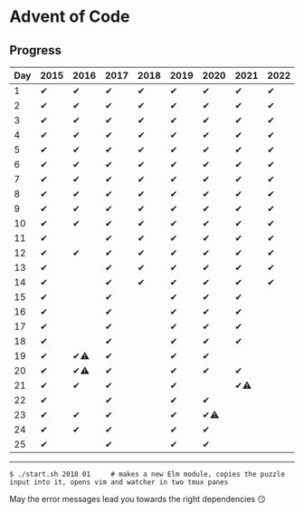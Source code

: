 # Advent of Code

## Progress

| Day | 2015 | 2016 | 2017 | 2018 | 2019 | 2020 | 2021 | 2022 | 
| --- | ---- | ---- | ---- | ---- | ---- | ---- | ---- | ---- | 
| 1   | ✔︎    | ✔︎    | ✔︎    | ✔︎    | ✔︎    | ✔︎    | ✔︎    | ✔︎    | 
| 2   | ✔︎    | ✔︎    | ✔︎    | ✔︎    | ✔︎    | ✔︎    | ✔︎    | ✔︎    | 
| 3   | ✔︎    | ✔︎    | ✔︎    | ✔︎    | ✔︎    | ✔︎    | ✔︎    | ✔︎    | 
| 4   | ✔︎    | ✔︎    | ✔︎    | ✔︎    | ✔︎    | ✔︎    | ✔︎    | ✔︎    | 
| 5   | ✔︎    | ✔︎    | ✔︎    | ✔︎    | ✔︎    | ✔︎    | ✔︎    | ✔︎    | 
| 6   | ✔︎    | ✔︎    | ✔︎    | ✔︎    | ✔︎    | ✔︎    | ✔︎    | ✔︎    | 
| 7   | ✔︎    | ✔︎    | ✔︎    | ✔︎    | ✔︎    | ✔︎    | ✔︎    | ✔︎    | 
| 8   | ✔︎    | ✔︎    | ✔︎    | ✔︎    | ✔︎    | ✔︎    | ✔︎    | ✔︎    | 
| 9   | ✔︎    | ✔︎    | ✔︎    | ✔︎    | ✔︎    | ✔︎    | ✔︎    | ✔︎    | 
| 10  | ✔︎    | ✔︎    | ✔︎    | ✔︎    | ✔︎    | ✔︎    | ✔︎    | ✔︎    | 
| 11  | ✔︎    |      | ✔︎    | ✔︎    | ✔︎    | ✔︎    | ✔︎    | ✔︎    | 
| 12  | ✔︎    | ✔︎    | ✔︎    | ✔︎    | ✔︎    | ✔︎    | ✔︎    | ✔︎    | 
| 13  | ✔︎    |      | ✔︎    | ✔︎    | ✔︎    | ✔︎    | ✔︎    | ✔︎    | 
| 14  | ✔︎    |      | ✔︎    | ✔︎    | ✔︎    | ✔︎    | ✔︎    | ✔︎    | 
| 15  | ✔︎    |      | ✔︎    |      | ✔︎    | ✔︎    | ✔︎    |      | 
| 16  | ✔︎    |      | ✔︎    |      | ✔︎    | ✔︎    | ✔︎    |      | 
| 17  | ✔︎    |      | ✔︎    |      | ✔︎    | ✔︎    | ✔︎    |      | 
| 18  | ✔︎    |      | ✔︎    |      | ✔︎    | ✔︎    | ✔︎    |      | 
| 19  | ✔︎    | ✔︎⚠︎   | ✔︎    |      | ✔︎    | ✔︎    |      |      | 
| 20  | ✔︎    | ✔︎⚠︎   | ✔︎    |      | ✔︎    | ✔︎    | ✔︎    |      | 
| 21  | ✔︎    | ✔︎    | ✔︎    |      | ✔︎    |      | ✔︎⚠︎   |      | 
| 22  | ✔︎    |      | ✔︎    |      | ✔︎    | ✔︎    |      |      | 
| 23  | ✔︎    | ✔︎    | ✔︎    |      | ✔︎    | ✔︎⚠︎   |      |      | 
| 24  | ✔︎    | ✔︎    | ✔︎    |      | ✔︎    | ✔︎    |      |      | 
| 25  | ✔︎    |      | ✔︎    |      | ✔︎    | ✔︎    |      |      | 

--------

```
$ ./start.sh 2018 01     # makes a new Elm module, copies the puzzle input into it, opens vim and watcher in two tmux panes
```

May the error messages lead you towards the right dependencies :smirk:
